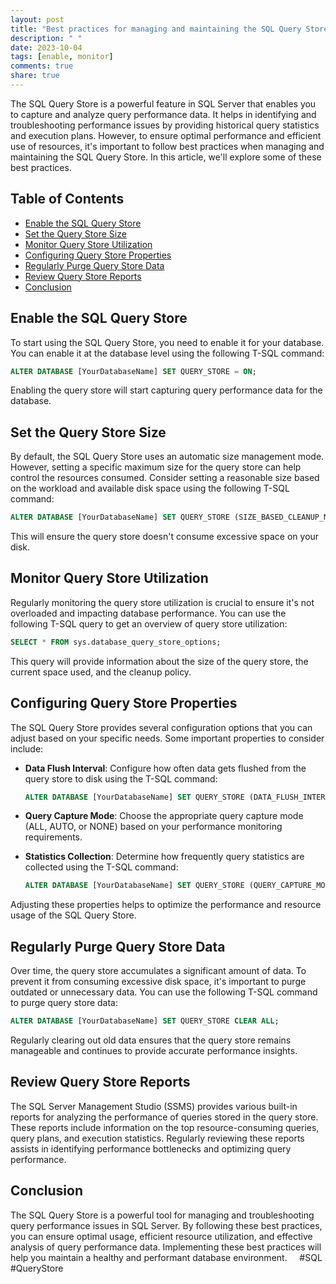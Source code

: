 ```yaml
---
layout: post
title: "Best practices for managing and maintaining the SQL Query Store"
description: " "
date: 2023-10-04
tags: [enable, monitor]
comments: true
share: true
---
```


The SQL Query Store is a powerful feature in SQL Server that enables you to capture and analyze query performance data. It helps in identifying and troubleshooting performance issues by providing historical query statistics and execution plans. However, to ensure optimal performance and efficient use of resources, it's important to follow best practices when managing and maintaining the SQL Query Store. In this article, we'll explore some of these best practices.

## Table of Contents
- [Enable the SQL Query Store](#enable-the-sql-query-store)
- [Set the Query Store Size](#set-the-query-store-size)
- [Monitor Query Store Utilization](#monitor-query-store-utilization)
- [Configuring Query Store Properties](#configuring-query-store-properties)
- [Regularly Purge Query Store Data](#regularly-purge-query-store-data)
- [Review Query Store Reports](#review-query-store-reports)
- [Conclusion](#conclusion)

## Enable the SQL Query Store

To start using the SQL Query Store, you need to enable it for your database. You can enable it at the database level using the following T-SQL command:

```sql
ALTER DATABASE [YourDatabaseName] SET QUERY_STORE = ON;
```

Enabling the query store will start capturing query performance data for the database.

## Set the Query Store Size

By default, the SQL Query Store uses an automatic size management mode. However, setting a specific maximum size for the query store can help control the resources consumed. Consider setting a reasonable size based on the workload and available disk space using the following T-SQL command:

```sql
ALTER DATABASE [YourDatabaseName] SET QUERY_STORE (SIZE_BASED_CLEANUP_MODE = ON, MAX_SIZE = <your_desired_size>);
```

This will ensure the query store doesn't consume excessive space on your disk.

## Monitor Query Store Utilization

Regularly monitoring the query store utilization is crucial to ensure it's not overloaded and impacting database performance. You can use the following T-SQL query to get an overview of query store utilization:

```sql
SELECT * FROM sys.database_query_store_options;
```

This query will provide information about the size of the query store, the current space used, and the cleanup policy.

## Configuring Query Store Properties

The SQL Query Store provides several configuration options that you can adjust based on your specific needs. Some important properties to consider include:

- **Data Flush Interval**: Configure how often data gets flushed from the query store to disk using the T-SQL command:
  ```sql
  ALTER DATABASE [YourDatabaseName] SET QUERY_STORE (DATA_FLUSH_INTERVAL_SECONDS = <your_interval>);
  ```

- **Query Capture Mode**: Choose the appropriate query capture mode (ALL, AUTO, or NONE) based on your performance monitoring requirements.
- **Statistics Collection**: Determine how frequently query statistics are collected using the T-SQL command:
  ```sql
  ALTER DATABASE [YourDatabaseName] SET QUERY_STORE (QUERY_CAPTURE_MODE = <your_capture_mode>);
  ```

Adjusting these properties helps to optimize the performance and resource usage of the SQL Query Store.

## Regularly Purge Query Store Data

Over time, the query store accumulates a significant amount of data. To prevent it from consuming excessive disk space, it's important to purge outdated or unnecessary data. You can use the following T-SQL command to purge query store data:

```sql
ALTER DATABASE [YourDatabaseName] SET QUERY_STORE CLEAR ALL;
```

Regularly clearing out old data ensures that the query store remains manageable and continues to provide accurate performance insights.

## Review Query Store Reports

The SQL Server Management Studio (SSMS) provides various built-in reports for analyzing the performance of queries stored in the query store. These reports include information on the top resource-consuming queries, query plans, and execution statistics. Regularly reviewing these reports assists in identifying performance bottlenecks and optimizing query performance.

## Conclusion

The SQL Query Store is a powerful tool for managing and troubleshooting query performance issues in SQL Server. By following these best practices, you can ensure optimal usage, efficient resource utilization, and effective analysis of query performance data. Implementing these best practices will help you maintain a healthy and performant database environment. 
‍
‍
‍
‍
‍#SQL #QueryStore